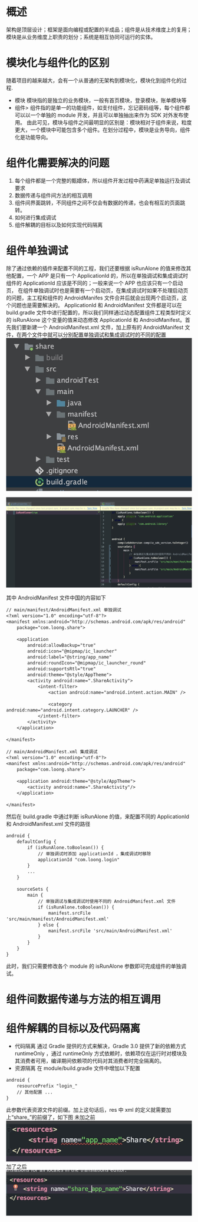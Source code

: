 # 概述
架构是顶层设计；框架是面向编程或配置的半成品；组件是从技术维度上的复用；模块是从业务维度上职责的划分；系统是相互协同可运行的实体。

# 模块化与组件化的区别
随着项目的越来越大，会有一个从普通的无架构到模块化，模块化到组件化的过程.
* 模块
  模块指的是独立的业务模块，一般有首页模块，登录模块，账单模块等
* 组件> 
组件指的是单一的功能组件，如支付组件，忘记密码组等，每个组件都可以以一个单独的  module 开发，并且可以单独抽出来作为 SDK 对外发布使用。
由此可见，模块与组件之间最明显的区别是：模块相对于组件来说，粒度更大，一个模块中可能包含多个组件。在划分过程中，模块是业务导向，组件化是功能导向。
# 组件化需要解决的问题
1. 每个组件都是一个完整的甄嬛体，所以组件开发过程中药满足单独运行及调试要求
2. 数据传递与组件间方法的相互调用
3. 组件间界面跳转，不同组件之间不仅会有数据的传递，也会有相互的页面跳转。
4. 如何进行集成调试
5. 组件解耦的目标以及如何实现代码隔离

# 组件单独调试
除了通过依赖的插件来配置不同的工程，我们还要根据 isRunAlone 的值来修改其他配置，一个 APP 是只有一个 ApplicationId 的，所以在单独调试和集成调试时组件的 ApplicationId 应该是不同的；一般来说一个 APP 也应该只有一个启动页， 在组件单独调试时也是需要有一个启动页，在集成调试时如果不处理启动页的问题，主工程和组件的 AndroidManifes 文件合并后就会出现两个启动页，这个问题也是需要解决的。
ApplicationId 和 AndroidManifest 文件都是可以在 build.gradle 文件中进行配置的，所以我们同样通过动态配置组件工程类型时定义的 isRunAlone 这个变量的值来动态修改 ApplicationId 和 AndroidManifest。首先我们要新建一个 AndroidManifest.xml 文件，加上原有的 AndroidManifest 文件，在两个文件中就可以分别配置单独调试和集成调试时的不同的配置
![-w312](media/15649944601696.jpg)

![-w1031](media/15649943784485.jpg)

其中 AndroidManifest 文件中国的内容如下

```
// main/manifest/AndroidManifest.xml 单独调试
<?xml version="1.0" encoding="utf-8"?>
<manifest xmlns:android="http://schemas.android.com/apk/res/android"
    package="com.loong.share">

    <application
        android:allowBackup="true"
        android:icon="@mipmap/ic_launcher"
        android:label="@string/app_name"
        android:roundIcon="@mipmap/ic_launcher_round"
        android:supportsRtl="true"
        android:theme="@style/AppTheme">
        <activity android:name=".ShareActivity">
            <intent-filter>
                <action android:name="android.intent.action.MAIN" />

                <category android:name="android.intent.category.LAUNCHER" />
            </intent-filter>
        </activity>
    </application>

</manifest>

// main/AndroidManifest.xml 集成调试
<?xml version="1.0" encoding="utf-8"?>
<manifest xmlns:android="http://schemas.android.com/apk/res/android"
    package="com.loong.share">

    <application android:theme="@style/AppTheme">
        <activity android:name=".ShareActivity"/>
    </application>

</manifest>

```
然后在 build.gradle 中通过判断 isRunAlone 的值，来配置不同的 ApplicationId 和 AndroidManifest.xml 文件的路径

```
android {
    defaultConfig {
        if (isRunAlone.toBoolean()) {
            // 单独调试时添加 applicationId ，集成调试时移除
            applicationId "com.loong.login"
        }
        ...
    }
    
    sourceSets {
        main {
            // 单独调试与集成调试时使用不同的 AndroidManifest.xml 文件
            if (isRunAlone.toBoolean()) {
                manifest.srcFile 'src/main/manifest/AndroidManifest.xml'
            } else {
                manifest.srcFile 'src/main/AndroidManifest.xml'
            }
        }
    }
}

```
此时，我们只需要修改各个 module 的 isRunAlone 参数即可完成组件的单独调试。

# 组件间数据传递与方法的相互调用

# 组件解耦的目标以及代码隔离
* 代码隔离
通过 Gradle 提供的方式来解决，Gradle 3.0 提供了新的依赖方式 runtimeOnly ，通过 runtimeOnly 方式依赖时，依赖项仅在运行时对模块及其消费者可用，编译期间依赖项的代码对其消费者时完全隔离的。
* 资源隔离
在 module/build.gradle 文件中增加以下配置

```
android {
    resourcePrefix "login_"
    // 其他配置 ...
}

```
此参数代表资源文件的前缀。加上这句话后，res 中 xml 的定义就需要加上“share_”的前缀了，如下图
未加之前
![-w365](media/15649983732154.jpg)
加了之后
![-w435](media/15649983844283.jpg)
